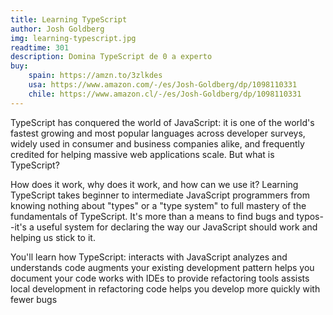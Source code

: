 ```yaml
---
title: Learning TypeScript
author: Josh Goldberg
img: learning-typescript.jpg
readtime: 301
description: Domina TypeScript de 0 a experto
buy:
    spain: https://amzn.to/3zlkdes
    usa: https://www.amazon.com/-/es/Josh-Goldberg/dp/1098110331
    chile: https://www.amazon.cl/-/es/Josh-Goldberg/dp/1098110331
---
```


TypeScript has conquered the world of JavaScript: it is one of the world's fastest growing and most popular languages across developer surveys, widely used in consumer and business companies alike, and frequently credited for helping massive web applications scale. But what is TypeScript?

How does it work, why does it work, and how can we use it? Learning TypeScript takes beginner to intermediate JavaScript programmers from knowing nothing about "types" or a "type system" to full mastery of the fundamentals of TypeScript. It's more than a means to find bugs and typos--it's a useful system for declaring the way our JavaScript should work and helping us stick to it.

You'll learn how TypeScript: interacts with JavaScript analyzes and understands code augments your existing development pattern helps you document your code works with IDEs to provide refactoring tools assists local development in refactoring code helps you develop more quickly with fewer bugs